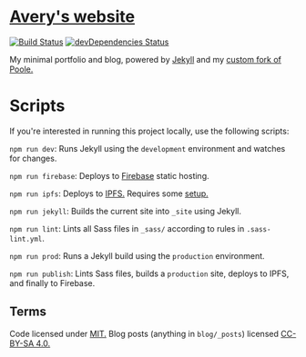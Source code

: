 # [Avery's website](https://citrusui.me)

[![Build Status](https://travis-ci.org/citrusui/me.svg?branch=master)](https://travis-ci.org/citrusui/me)
[![devDependencies Status](https://david-dm.org/citrusui/me/dev-status.svg)](https://david-dm.org/citrusui/me?type=dev)

My minimal portfolio and blog, powered by [Jekyll](https://jekyllrb.com) and my [custom fork of Poole.](https://github.com/citrusui/poole)

# Scripts

If you're interested in running this project locally, use the following scripts:

`npm run dev`: Runs Jekyll using the `development` environment and watches for changes.

`npm run firebase`: Deploys to [Firebase](https://firebase.google.com) static hosting.

`npm run ipfs`: Deploys to [IPFS.](https://ipfs.io) Requires some [setup.](https://ipfs.io/docs/getting-started/)

`npm run jekyll`: Builds the current site into `_site` using Jekyll.

`npm run lint`: Lints all Sass files in `_sass/` according to rules in `.sass-lint.yml`.

`npm run prod`: Runs a Jekyll build using the `production` environment.

`npm run publish`: Lints Sass files, builds a `production` site, deploys to IPFS, and finally to Firebase.

## Terms

Code licensed under [MIT.](LICENSE.md) Blog posts (anything in `blog/_posts`) licensed [CC-BY-SA 4.0.](blog/LICENSE.md)
